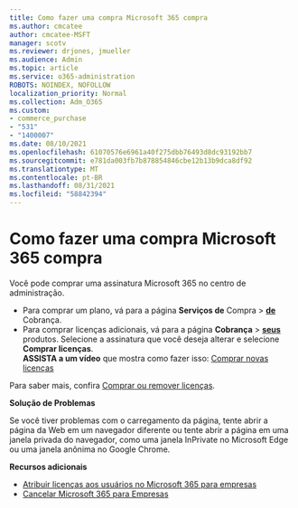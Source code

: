 ```yaml
---
title: Como fazer uma compra Microsoft 365 compra
ms.author: cmcatee
author: cmcatee-MSFT
manager: scotv
ms.reviewer: drjones, jmueller
ms.audience: Admin
ms.topic: article
ms.service: o365-administration
ROBOTS: NOINDEX, NOFOLLOW
localization_priority: Normal
ms.collection: Adm_O365
ms.custom:
- commerce_purchase
- "531"
- "1400007"
ms.date: 08/10/2021
ms.openlocfilehash: 61070576e6961a40f275dbb76493d8dc93192bb7
ms.sourcegitcommit: e781da003fb7b878854846cbe12b13b9dca8df92
ms.translationtype: MT
ms.contentlocale: pt-BR
ms.lasthandoff: 08/31/2021
ms.locfileid: "58842394"
---
```

# <a name="how-to-make-a-microsoft-365-purchase"></a>Como fazer uma compra Microsoft 365 compra

Você pode comprar uma assinatura Microsoft 365 no centro de administração.
  
- Para comprar um plano, vá para a página **Serviços de** Compra \> **[de](https://go.microsoft.com/fwlink/p/?linkid=868433)** Cobrança.
- Para comprar licenças adicionais, vá para a página **Cobrança** \> **[seus](https://go.microsoft.com/fwlink/p/?linkid=842054)** produtos. Selecione a assinatura que você deseja alterar e selecione **Comprar licenças**.\
**ASSISTA a um vídeo** que mostra como fazer isso: [Comprar novas licenças](https://go.microsoft.com/fwlink/p/?linkid=2154857)
  
Para saber mais, confira [Comprar ou remover licenças](https://docs.microsoft.com/microsoft-365/commerce/licenses/buy-licenses).

**Solução de Problemas**

Se você tiver problemas com o carregamento da página, tente abrir a página da Web em um navegador diferente ou tente abrir a página em uma janela privada do navegador, como uma janela InPrivate no Microsoft Edge ou uma janela anônima no Google Chrome.

**Recursos adicionais**
  
- [Atribuir licenças aos usuários no Microsoft 365 para empresas](https://docs.microsoft.com/microsoft-365/admin/add-users/add-users)
- [Cancelar Microsoft 365 para Empresas](https://docs.microsoft.com/microsoft-365/commerce/subscriptions/cancel-your-subscription)